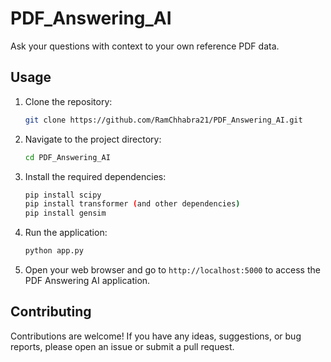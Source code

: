 # PDF_Answering_AI
Ask your questions with context to your own reference PDF data.
## Usage

1. Clone the repository:

    ```bash
    git clone https://github.com/RamChhabra21/PDF_Answering_AI.git
    ```

2. Navigate to the project directory:

    ```bash
    cd PDF_Answering_AI
    ```

3. Install the required dependencies:

    ```bash
    pip install scipy
    pip install transformer (and other dependencies)
    pip install gensim
    ```

4. Run the application:

    ```bash
    python app.py
    ```

5. Open your web browser and go to `http://localhost:5000` to access the PDF Answering AI application.

## Contributing

Contributions are welcome! If you have any ideas, suggestions, or bug reports, please open an issue or submit a pull request.


